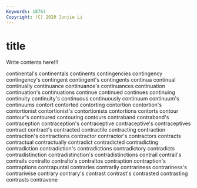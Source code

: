 ```yaml
---
Keywords: 18764
Copyright: (C) 2020 Junjie Li
---
```


# title

Write contents here!!!

continental's 
continentals 
continents 
contingencies 
contingency 
contingency's 
contingent 
contingent's 
contingents
continua 
continual 
continually 
continuance 
continuance's 
continuances 
continuation 
continuation's 
continuations 
continue
continued 
continues 
continuing 
continuity 
continuity's 
continuous 
continuously 
continuum 
continuum's 
continuums
contort 
contorted 
contorting 
contortion 
contortion's 
contortionist 
contortionist's 
contortionists 
contortions 
contorts
contour 
contour's 
contoured 
contouring 
contours 
contraband 
contraband's 
contraception 
contraception's 
contraceptive
contraceptive's 
contraceptives 
contract 
contract's 
contracted 
contractile 
contracting 
contraction 
contraction's 
contractions
contractor 
contractor's 
contractors 
contracts 
contractual 
contractually 
contradict 
contradicted 
contradicting 
contradiction
contradiction's 
contradictions 
contradictory 
contradicts 
contradistinction 
contradistinction's 
contradistinctions 
contrail 
contrail's 
contrails
contralto 
contralto's 
contraltos 
contraption 
contraption's 
contraptions 
contrapuntal 
contraries 
contrarily 
contrariness
contrariness's 
contrariwise 
contrary 
contrary's 
contrast 
contrast's 
contrasted 
contrasting 
contrasts 
contravene
